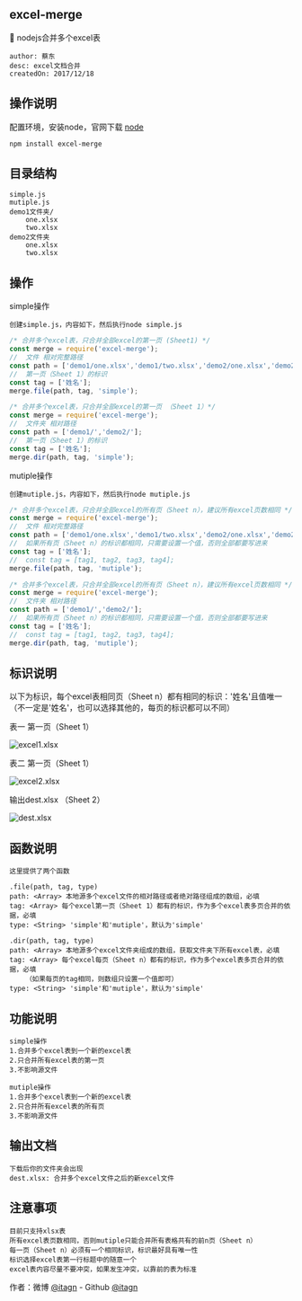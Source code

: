 ## excel-merge
:rocket: nodejs合并多个excel表

    author: 蔡东
    desc: excel文档合并
    createdOn: 2017/12/18

## 操作说明 
配置环境，安装node，官网下载 [node](https://nodejs.org/en/)
    
	npm install excel-merge

## 目录结构

    simple.js
    mutiple.js
    demo1文件夹/
        one.xlsx
        two.xlsx
    demo2文件夹
        one.xlsx
        two.xlsx

## 操作

simple操作

    创建simple.js，内容如下，然后执行node simple.js

```javascript
/* 合并多个excel表，只合并全部excel的第一页 (Sheet1) */
const merge = require('excel-merge');
//  文件 相对完整路径
const path = ['demo1/one.xlsx','demo1/two.xlsx','demo2/one.xlsx','demo2/two.xlsx'];
//  第一页（Sheet 1）的标识
const tag = ['姓名'];
merge.file(path, tag, 'simple');
```

```javascript
/* 合并多个excel表，只合并全部excel的第一页 （Sheet 1）*/
const merge = require('excel-merge');
//  文件夹 相对路径
const path = ['demo1/','demo2/'];
//  第一页（Sheet 1）的标识
const tag = ['姓名'];
merge.dir(path, tag, 'simple');
```

mutiple操作

    创建mutiple.js，内容如下，然后执行node mutiple.js

```javascript
/* 合并多个excel表，只合并全部excel的所有页（Sheet n），建议所有excel页数相同 */
const merge = require('excel-merge');
//  文件 相对完整路径
const path = ['demo1/one.xlsx','demo1/two.xlsx','demo2/one.xlsx','demo2/two.xlsx'];
//  如果所有页（Sheet n）的标识都相同，只需要设置一个值，否则全部都要写进来
const tag = ['姓名'];
//  const tag = [tag1, tag2, tag3, tag4];
merge.file(path, tag, 'mutiple');
```

```javascript
/* 合并多个excel表，只合并全部excel的所有页（Sheet n），建议所有excel页数相同 */
const merge = require('excel-merge');
//  文件夹 相对路径
const path = ['demo1/','demo2/'];
//  如果所有页（Sheet n）的标识都相同，只需要设置一个值，否则全部都要写进来
const tag = ['姓名'];
//  const tag = [tag1, tag2, tag3, tag4];
merge.dir(path, tag, 'mutiple');
```

## 标识说明

以下为标识，每个excel表相同页（Sheet n）都有相同的标识：'姓名'且值唯一
（不一定是'姓名'，也可以选择其他的，每页的标识都可以不同）

表一 第一页（Sheet 1）

![excel1.xlsx](https://github.com/itagn/excel-merge/raw/master/img/excel1.png)

表二 第一页（Sheet 1）

![excel2.xlsx](https://github.com/itagn/excel-merge/raw/master/img/excel2.png)

输出dest.xlsx （Sheet 2）

![dest.xlsx](https://github.com/itagn/excel-merge/raw/master/img/dest.png)

## 函数说明

    这里提供了两个函数

    .file(path, tag, type)
    path: <Array> 本地源多个excel文件的相对路径或者绝对路径组成的数组，必填
    tag: <Array> 每个excel第一页（Sheet 1）都有的标识，作为多个excel表多页合并的依据，必填
    type: <String> 'simple'和'mutiple'，默认为'simple'

    .dir(path, tag, type)
    path: <Array> 本地源多个excel文件夹组成的数组，获取文件夹下所有excel表，必填
    tag: <Array> 每个excel每页（Sheet n）都有的标识，作为多个excel表多页合并的依据，必填
        （如果每页的tag相同，则数组只设置一个值即可）
    type: <String> 'simple'和'mutiple'，默认为'simple'

## 功能说明

    simple操作
    1.合并多个excel表到一个新的excel表
    2.只合并所有excel表的第一页
    3.不影响源文件

    mutiple操作
    1.合并多个excel表到一个新的excel表
    2.只合并所有excel表的所有页
    3.不影响源文件

## 输出文档

    下载后你的文件夹会出现
    dest.xlsx: 合并多个excel文件之后的新excel文件

## 注意事项

    目前只支持xlsx表
    所有excel表页数相同，否则mutiple只能合并所有表格共有的前n页（Sheet n）
    每一页（Sheet n）必须有一个相同标识，标识最好具有唯一性
    标识选择excel表第一行标题中的随意一个
    excel表内容尽量不要冲突，如果发生冲突，以靠前的表为标准

作者：微博 [@itagn][1] - Github [@itagn][2] 

[1]: https://weibo.com/p/1005053782707172
[2]: https://github.com/itagn